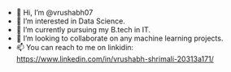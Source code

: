 - 👋 Hi, I’m @vrushabh07
- 👀 I’m interested in Data Science.
- 🌱 I’m currently pursuing my B.tech in IT.
- 💞️ I’m looking to collaborate on any machine learning projects.
- 📫 You can reach to me on linkidin: https://www.linkedin.com/in/vrushabh-shrimali-20313a171/

<!---
vrushabh07/vrushabh07 is a ✨ special ✨ repository because its `README.md` (this file) appears on your GitHub profile.
You can click the Preview link to take a look at your changes.
--->
